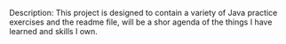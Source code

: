 Description: This project is designed to contain a variety of Java practice exercises and the readme file, will be a shor agenda of the things I have learned and skills I own.

